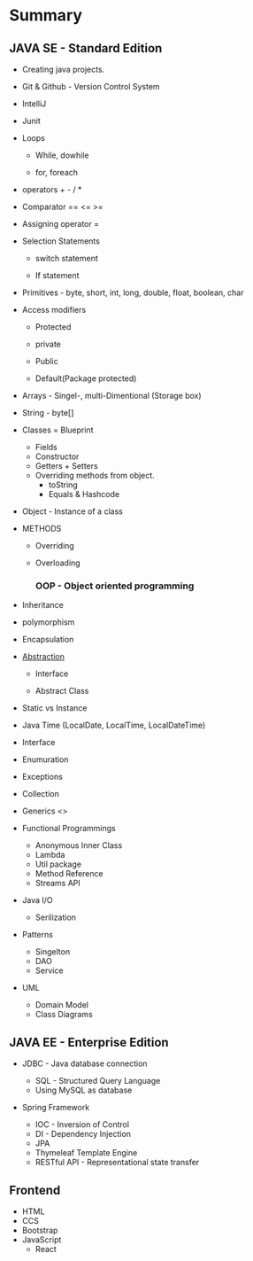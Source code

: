 # Summary

## JAVA SE - Standard Edition

- Creating java projects.

- Git & Github - Version Control System

- IntelliJ

- Junit

- Loops
  - While, dowhile

  - for, foreach

- operators + - / *

- Comparator == <= >=

- Assigning operator =

- Selection Statements
  
  - switch statement
  
  - If statement

- Primitives - byte, short, int, long, double, float, boolean, char

- Access modifiers 
  
  - Protected
  
  - private
  
  - Public
  
  - Default(Package protected)

- Arrays - Singel-, multi-Dimentional (Storage box)

- String - byte[]

- Classes = Blueprint
  
  - Fields
  - Constructor
  - Getters + Setters
  - Overriding methods from object.
    - toString
    - Equals & Hashcode

- Object - Instance of a class

- METHODS
  
  - Overriding
  
  - Overloading
    
    ### OOP - Object oriented programming

- Inheritance

- polymorphism

- Encapsulation

- [Abstraction](https://supportmymoto.com/oop-concept-for-beginners-what-is-abstraction/)
  
  - Interface
  
  - Abstract Class

- Static vs Instance

- Java Time (LocalDate, LocalTime, LocalDateTime)

- Interface

- Enumuration

- Exceptions

- Collection<Type>

- Generics <>

- Functional Programmings
  
  - Anonymous Inner Class
  - Lambda
  - Util package
  - Method Reference
  - Streams API

- Java I/O

  - Serilization

- Patterns
  
  - Singelton
  - DAO 
  - Service

- UML 
  - Domain Model
  - Class Diagrams


## JAVA EE - Enterprise Edition

- JDBC  - Java database connection 
  
  - SQL - Structured Query Language
  - Using MySQL as database

- Spring Framework
  
  - IOC - Inversion of Control
  - DI - Dependency Injection
  - JPA
  - Thymeleaf Template Engine
  - RESTful API - Representational state transfer

## Frontend

- HTML
- CCS
- Bootstrap
- JavaScript
  - React